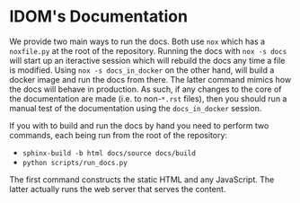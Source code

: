 # IDOM's Documentation

We provide two main ways to run the docs. Both use `nox` which has a `noxfile.py` at the
root of the repository. Running the docs with `nox -s docs` will start up an iteractive
session which will rebuild the docs any time a file is modified. Using `nox -s
docs_in_docker` on the other hand, will build a docker image and run the docs from
there. The latter command mimics how the docs will behave in production. As such, if any
changes to the core of the documentation are made (i.e. to non-`*.rst` files), then you
should run a manual test of the documentation using the `docs_in_docker` session.

If you with to build and run the docs by hand you need to perform two commands, each
being run from the root of the repository:

- `sphinx-build -b html docs/source docs/build`
- `python scripts/run_docs.py`

The first command constructs the static HTML and any JavaScript. The latter actually
runs the web server that serves the content.
